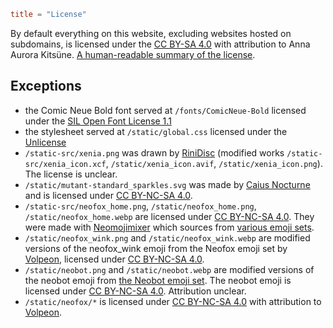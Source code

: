 ```toml
title = "License"
```
By default everything on this website, excluding websites hosted on subdomains, is licensed under the [CC BY-SA 4.0](https://creativecommons.org/licenses/by-sa/4.0/legalcode) with attribution to Anna Aurora Kitsüne. [A human-readable summary of the license](https://creativecommons.org/licenses/by-sa/4.0/).

## Exceptions

- the Comic Neue Bold font served at `/fonts/ComicNeue-Bold` licensed under the [SIL Open Font License 1.1](https://openfontlicense.org/)
- the stylesheet served at `/static/global.css` licensed under the [Unlicense](https://unlicense.org/)
- `/static-src/xenia.png` was drawn by [RiniDisc](https://meow.social/@rinidisc) (modified works `/static-src/xenia_icon.xcf`, `/static/xenia_icon.avif`, `/static/xenia_icon.png`). The license is unclear.
- `/static/mutant-standard_sparkles.svg` was made by [Caius Nocturne](https://nocturne.works/) and is licensed under [CC BY-NC-SA 4.0](https://creativecommons.org/licenses/by-nc-sa/4.0/).
- `/static-src/neofox_home.png`, `/static/neofox_home.png`, `/static/neofox_home.webp` are licensed under [CC BY-NC-SA 4.0](https://creativecommons.org/licenses/by-nc-sa/4.0/). They were made with [Neomojimixer](https://neomojimixer.com) which sources from [various emoji sets](https://neomojimixer.com/imprint.html#sources).
- `/static/neofox_wink.png` and `/static/neofox_wink.webp` are modified versions of the neofox\_wink emoji from the Neofox emoji set by [Volpeon](https://volpeon.ink), licensed under [CC BY-NC-SA 4.0](https://creativecommons.org/licenses/by-nc-sa/4.0/).
- `/static/neobot.png` and `/static/neobot.webp` are modified versions of the neobot emoji from [the Neobot emoji set](https://github.com/SymTrkl/emoji/tree/neobot). The neobot emoji is licensed under [CC BY-NC-SA 4.0](https://creativecommons.org/licenses/by-nc-sa/4.0/). Attribution unclear.
- `/static/neofox/*` is licensed under [CC BY-NC-SA 4.0](https://creativecommons.org/licenses/by-nc-sa/4.0/) with attribution to [Volpeon](https://volpeon.ink/).
